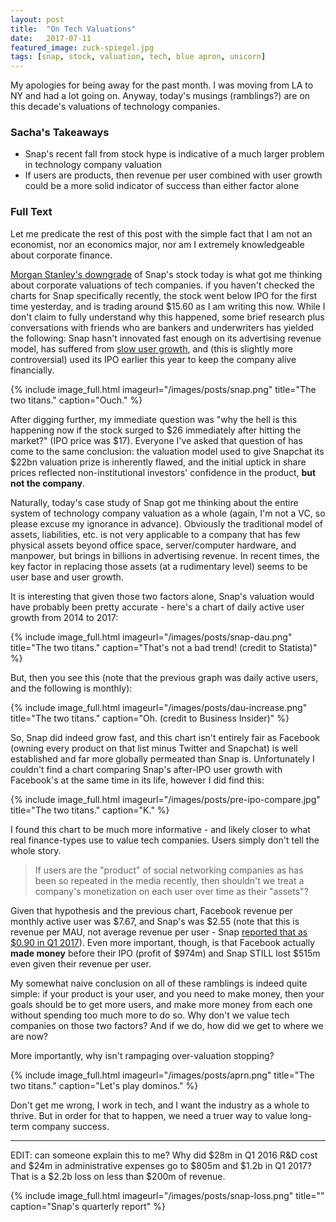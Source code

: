 ```yaml
---
layout: post
title:  "On Tech Valuations"
date:   2017-07-11
featured_image: zuck-spiegel.jpg
tags: [snap, stock, valuation, tech, blue apron, unicorn]
---
```


My apologies for being away for the past month. I was moving from LA to NY and had a lot going on. Anyway, today's musings (ramblings?) are on this decade's valuations of technology companies.

<!--more-->

### Sacha's Takeaways

* Snap's recent fall from stock hype is indicative of a much larger problem in technology company valuation
* If users are products, then revenue per user combined with user growth could be a more solid indicator of success than either factor alone

### Full Text

Let me predicate the rest of this post with the simple fact that I am not an economist, nor an economics major, nor am I extremely knowledgeable about corporate finance. 

[Morgan Stanley's downgrade](http://www.cnbc.com/2017/07/11/snap-underwriter-morgan-stanley-downgrades-the-stock.html) of Snap's stock today is what got me thinking about corporate valuations of tech companies. if you haven't checked the charts for Snap specifically recently, the stock went below IPO for the first time yesterday, and is trading around $15.60 as I am writing this now. While I don't claim to fully understand why this happened, some brief research plus conversations with friends who are bankers and underwriters has yielded the following: Snap hasn't innovated fast enough on its advertising revenue model, has suffered from [slow user growth](https://techcrunch.com/2017/05/10/snapchat-user-count/), and (this is slightly more controversial) used its IPO earlier this year to keep the company alive financially.


{% include image_full.html imageurl="/images/posts/snap.png" title="The two titans." caption="Ouch." %}

After digging further, my immediate question was "why the hell is this happening now if the stock surged to $26 immediately after hitting the market?" (IPO price was $17). Everyone I've asked that question of has come to the same conclusion: the valuation model used to give Snapchat its $22bn valuation prize is inherently flawed, and the initial uptick in share prices reflected non-institutional investors' confidence in the product, **but not the company**.

Naturally, today's case study of Snap got me thinking about the entire system of technology company valuation as a whole (again, I'm not a VC, so please excuse my ignorance in advance). Obviously the traditional model of assets, liabilities, etc. is not very applicable to a company that has few physical assets beyond office space, server/computer hardware, and manpower, but brings in billions in advertising revenue. In recent times, the key factor in replacing those assets (at a rudimentary level) seems to be user base and user growth. 

It is interesting that given those two factors alone, Snap's valuation would have probably been pretty accurate - here's a chart of daily active user growth from 2014 to 2017:

{% include image_full.html imageurl="/images/posts/snap-dau.png" title="The two titans." caption="That's not a bad trend! (credit to Statista)" %}

But, then you see this (note that the previous graph was daily active users, and the following is monthly):

{% include image_full.html imageurl="/images/posts/dau-increase.png" title="The two titans." caption="Oh. (credit to Business Insider)" %}

So, Snap did indeed grow fast, and this chart isn't entirely fair as Facebook (owning every product on that list minus Twitter and Snapchat) is well established and far more globally permeated than Snap is. Unfortunately I couldn't find a chart comparing Snap's after-IPO user growth with Facebook's at the same time in its life, however I did find this:

{% include image_full.html imageurl="/images/posts/pre-ipo-compare.jpg" title="The two titans." caption="K." %}

I found this chart to be much more informative - and likely closer to what real finance-types use to value tech companies. Users simply don't tell the whole story. 

>If users are the "product" of social networking companies as has been so repeated in the media recently, then shouldn't we treat a company's monetization on each user over time as their "assets"?

Given that hypothesis and the previous chart, Facebook revenue per monthly active user was $7.67, and Snap's was $2.55 (note that this is revenue per MAU, not average revenue per user - Snap [reported that as $0.90 in Q1 2017](https://www.sec.gov/Archives/edgar/data/1564408/000156459017010357/snap-10q_20170331.htm#ITEM_2_MANAGEMENTS_DISCUSSION_ANALYSIS_F)). Even more important, though, is that Facebook actually **made money** before their IPO (profit of $974m) and Snap STILL lost $515m even given their revenue per user.

My somewhat naive conclusion on all of these ramblings is indeed quite simple: if your product is your user, and you need to make money, then your goals should be to get more users, and make more money from each one without spending too much more to do so. Why don't we value tech companies on those two factors? And if we do, how did we get to where we are now?

More importantly, why isn't rampaging over-valuation stopping?

{% include image_full.html imageurl="/images/posts/aprn.png" title="The two titans." caption="Let's play dominos." %}

Don't get me wrong, I work in tech, and I want the industry as a whole to thrive. But in order for that to happen, we need a truer way to value long-term company success. 


---

EDIT: can someone explain this to me? Why did $28m in Q1 2016 R&D cost and $24m in administrative expenses go to $805m and $1.2b in Q1 2017? That is a $2.2b loss on less than $200m of revenue.  

{% include image_full.html imageurl="/images/posts/snap-loss.png" title="" caption="Snap's quarterly report" %}
